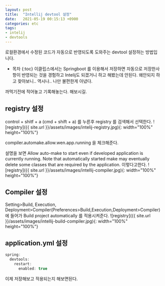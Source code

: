 ```yaml
---
layout: post
title:  "Intellij devtool 설정"
date:   2021-05-19 00:15:13 +0900
categories: etc
tags:
- intelij
- devtools
---
```

로컬환경에서 수정된 코드가 자동으로 반영되도록 도와주는 devtool 설정하는 방법입니다.

* 목차
{:toc}
이클립스에서는 Springboot 를 이용해서 저장하면 자동으로 저장한사항이 반영되는 것을 경험하고 Intelij도 되겠거니 하고 해봤는데 안된다.
왜안되지 하고 찾아보니.. 역시나.. 나만 불편한게 아녔다.

까먹기전에 적어놓고 기록해놓는다. 해보시길.

## registry 설정
control + shitf + a (cmd + shift + a) 를 누른후 registry 를 검색해서 선택한다.
![registry]({{ site.url }}/assets/images/intelij-registry.jpg){: width="100%" height="100%"}

compiler.automake.allow.wen.app.running 을 체크해준다.

설명을 보면 Allow auto-make to start even if developed application is currently running. Note that automatically started make may eventually delete some classes that are required by the application. 이렇다고한다.
![registry]({{ site.url }}/assets/images/intellij-compiler.jpg){: width="100%" height="100%"}

## Compiler 설정
Setting>Build, Execution, Deployment>Compiler(Preferences>Build,Execution,Deployment>Compiler)에 들어가 
Build project automatically 를 적용시켜준다.
![registry]({{ site.url }}/assets/images/intellij-build-compiler.jpg){: width="100%" height="100%"}

## application.yml 설정
~~~java
spring:
  devtools:
    restart:
      enabled: true
~~~

이제 저장해보고 적용되는지 해보면된다.
